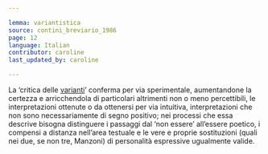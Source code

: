 ```yaml
---

lemma: variantistica
source: contini_breviario_1986
page: 12
language: Italian
contributor: caroline
last_updated_by: caroline

---
```


La ‘critica delle [varianti](variant.html)’ conferma per via sperimentale, aumentandone la certezza e arricchendola di particolari altrimenti non o meno percettibili, le interpretazioni ottenute o da ottenersi per via intuitiva, interpretazioni che non sono necessariamente di segno positivo; nei processi che essa descrive bisogna distinguere i passaggi dal ‘non essere’ all’essere poetico, i compensi a distanza nell’area testuale e le vere e proprie sostituzioni (quali nei due, se non tre, Manzoni) di personalità espressive ugualmente valide.
